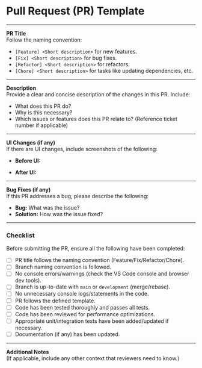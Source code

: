 
# Pull Request (PR) Template

---

**PR Title**  
Follow the naming convention:
- `[Feature] <Short description>` for new features.
- `[Fix] <Short description>` for bug fixes.
- `[Refactor] <Short description>` for refactors.
- `[Chore] <Short description>` for tasks like updating dependencies, etc.

---

**Description**  
Provide a clear and concise description of the changes in this PR. Include:
- What does this PR do?
- Why is this necessary?
- Which issues or features does this PR relate to? (Reference ticket number if applicable)

---

**UI Changes (if any)**  
If there are UI changes, include screenshots of the following:
- **Before UI:**
  
- **After UI:**

---

**Bug Fixes (if any)**  
If this PR addresses a bug, please describe the following:
- **Bug:** What was the issue?
- **Solution:** How was the issue fixed?

---

### Checklist

Before submitting the PR, ensure all the following have been completed:

- [ ] PR title follows the naming convention (Feature/Fix/Refactor/Chore).
- [ ] Branch naming convention is followed.
- [ ] No console errors/warnings (check the VS Code console and browser dev tools).
- [ ] Branch is up-to-date with `main` or `development` (merge/rebase).
- [ ] No unnecessary console logs/statements in the code.
- [ ] PR follows the defined template.
- [ ] Code has been tested thoroughly and passes all tests.
- [ ] Code has been reviewed for performance optimizations.
- [ ] Appropriate unit/integration tests have been added/updated if necessary.
- [ ] Documentation (if any) has been updated.

---

**Additional Notes**  
(If applicable, include any other context that reviewers need to know.)
